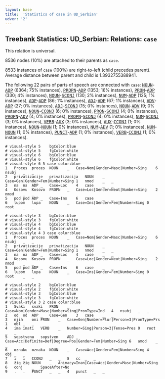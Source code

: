 ```yaml
---
layout: base
title:  'Statistics of case in UD_Serbian'
udver: '2'
---
```


## Treebank Statistics: UD_Serbian: Relations: `case`

This relation is universal.

8536 nodes (10%) are attached to their parents as `case`.

8533 instances of `case` (100%) are right-to-left (child precedes parent).
Average distance between parent and child is 1.3932755388941.

The following 22 pairs of parts of speech are connected with `case`: <tt><a href="sr-pos-NOUN.html">NOUN</a></tt>-<tt><a href="sr-pos-ADP.html">ADP</a></tt> (6364; 75% instances), <tt><a href="sr-pos-PROPN.html">PROPN</a></tt>-<tt><a href="sr-pos-ADP.html">ADP</a></tt> (1353; 16% instances), <tt><a href="sr-pos-PRON.html">PRON</a></tt>-<tt><a href="sr-pos-ADP.html">ADP</a></tt> (330; 4% instances), <tt><a href="sr-pos-NOUN.html">NOUN</a></tt>-<tt><a href="sr-pos-SCONJ.html">SCONJ</a></tt> (130; 2% instances), <tt><a href="sr-pos-NUM.html">NUM</a></tt>-<tt><a href="sr-pos-ADP.html">ADP</a></tt> (125; 1% instances), <tt><a href="sr-pos-ADP.html">ADP</a></tt>-<tt><a href="sr-pos-ADP.html">ADP</a></tt> (86; 1% instances), <tt><a href="sr-pos-ADJ.html">ADJ</a></tt>-<tt><a href="sr-pos-ADP.html">ADP</a></tt> (67; 1% instances), <tt><a href="sr-pos-ADV.html">ADV</a></tt>-<tt><a href="sr-pos-ADP.html">ADP</a></tt> (27; 0% instances), <tt><a href="sr-pos-ADJ.html">ADJ</a></tt>-<tt><a href="sr-pos-SCONJ.html">SCONJ</a></tt> (15; 0% instances), <tt><a href="sr-pos-NOUN.html">NOUN</a></tt>-<tt><a href="sr-pos-ADV.html">ADV</a></tt> (9; 0% instances), <tt><a href="sr-pos-NOUN.html">NOUN</a></tt>-<tt><a href="sr-pos-CCONJ.html">CCONJ</a></tt> (6; 0% instances), <tt><a href="sr-pos-PRON.html">PRON</a></tt>-<tt><a href="sr-pos-SCONJ.html">SCONJ</a></tt> (4; 0% instances), <tt><a href="sr-pos-PROPN.html">PROPN</a></tt>-<tt><a href="sr-pos-ADV.html">ADV</a></tt> (4; 0% instances), <tt><a href="sr-pos-PROPN.html">PROPN</a></tt>-<tt><a href="sr-pos-SCONJ.html">SCONJ</a></tt> (4; 0% instances), <tt><a href="sr-pos-NUM.html">NUM</a></tt>-<tt><a href="sr-pos-SCONJ.html">SCONJ</a></tt> (3; 0% instances), <tt><a href="sr-pos-VERB.html">VERB</a></tt>-<tt><a href="sr-pos-AUX.html">AUX</a></tt> (3; 0% instances), <tt><a href="sr-pos-AUX.html">AUX</a></tt>-<tt><a href="sr-pos-CCONJ.html">CCONJ</a></tt> (1; 0% instances), <tt><a href="sr-pos-NOUN.html">NOUN</a></tt>-<tt><a href="sr-pos-NOUN.html">NOUN</a></tt> (1; 0% instances), <tt><a href="sr-pos-NUM.html">NUM</a></tt>-<tt><a href="sr-pos-ADV.html">ADV</a></tt> (1; 0% instances), <tt><a href="sr-pos-NUM.html">NUM</a></tt>-<tt><a href="sr-pos-NOUN.html">NOUN</a></tt> (1; 0% instances), <tt><a href="sr-pos-PUNCT.html">PUNCT</a></tt>-<tt><a href="sr-pos-ADP.html">ADP</a></tt> (1; 0% instances), <tt><a href="sr-pos-VERB.html">VERB</a></tt>-<tt><a href="sr-pos-CCONJ.html">CCONJ</a></tt> (1; 0% instances).


~~~ conllu
# visual-style 5	bgColor:blue
# visual-style 5	fgColor:white
# visual-style 6	bgColor:blue
# visual-style 6	fgColor:white
# visual-style 6 5 case	color:blue
1	Proces	proces	NOUN	_	Case=Nom|Gender=Masc|Number=Sing	6	nsubj	_	_
2	privatizacije	privatizacija	NOUN	_	Case=Gen|Gender=Fem|Number=Sing	1	nmod	_	_
3	na	na	ADP	_	Case=Loc	4	case	_	_
4	Kosovu	Kosovo	PROPN	_	Case=Loc|Gender=Neut|Number=Sing	2	nmod	_	_
5	pod	pod	ADP	_	Case=Ins	6	case	_	_
6	lupom	lupa	NOUN	_	Case=Ins|Gender=Fem|Number=Sing	0	root	_	_

~~~


~~~ conllu
# visual-style 3	bgColor:blue
# visual-style 3	fgColor:white
# visual-style 4	bgColor:blue
# visual-style 4	fgColor:white
# visual-style 4 3 case	color:blue
1	Proces	proces	NOUN	_	Case=Nom|Gender=Masc|Number=Sing	6	nsubj	_	_
2	privatizacije	privatizacija	NOUN	_	Case=Gen|Gender=Fem|Number=Sing	1	nmod	_	_
3	na	na	ADP	_	Case=Loc	4	case	_	_
4	Kosovu	Kosovo	PROPN	_	Case=Loc|Gender=Neut|Number=Sing	2	nmod	_	_
5	pod	pod	ADP	_	Case=Ins	6	case	_	_
6	lupom	lupa	NOUN	_	Case=Ins|Gender=Fem|Number=Sing	0	root	_	_

~~~


~~~ conllu
# visual-style 2	bgColor:blue
# visual-style 2	fgColor:white
# visual-style 3	bgColor:blue
# visual-style 3	fgColor:white
# visual-style 3 2 case	color:blue
1	Svaki	svaki	PRON	_	Case=Nom|Gender=Masc|Number=Sing|PronType=Ind	4	nsubj	_	_
2	od	od	ADP	_	Case=Gen	3	case	_	_
3	njih	oni	PRON	_	Case=Gen|Number=Plur|Person=3|PronType=Prs	1	obl	_	_
4	ima	imati	VERB	_	Number=Sing|Person=3|Tense=Pres	0	root	_	_
5	sopstvenu	sopstven	ADJ	_	Case=Acc|Definite=Def|Degree=Pos|Gender=Fem|Number=Sing	6	amod	_	_
6	oznaku	oznaka	NOUN	_	Case=Acc|Gender=Fem|Number=Sing	4	obj	_	_
7	i	i	CCONJ	_	_	8	cc	_	_
8	žig	žig	NOUN	_	Animacy=Inan|Case=Acc|Gender=Masc|Number=Sing	6	conj	_	SpaceAfter=No
9	.	.	PUNCT	_	_	4	punct	_	_

~~~


